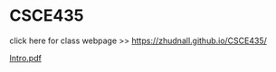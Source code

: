 # CSCE435


click here for class webpage >> https://zhudnall.github.io/CSCE435/


[Intro.pdf](http://USERNAME.github.io/CSCE435/blob/master/HW4/HW4_Report.pdf)

